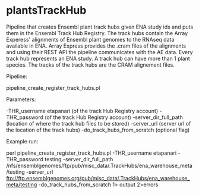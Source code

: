 # plantsTrackHub
Pipeline that creates Ensembl plant track hubs given ENA study ids and puts them in the Ensembl Track Hub Registry.
The track hubs contain the Array Experess' alignments of Ensembl plant genomes to the RNAseq data available in ENA.
Array Express provides the .cram files of the alignments and using their REST API the pipeline communicates with the AE data.
Every track hub represents an ENA study. A track hub can have more than 1 plant species. The tracks of the track hubs are the CRAM alignement files.

Pipeline:

 pipeline_create_register_track_hubs.pl

Parameters:

-THR_username etapanari   (of the track Hub Registry account)
-THR_password  (of the track Hub Registry account)
-server_dir_full_path  (location of where the track hub files to be stored)
-server_url  (server url of the location of the track hubs)
-do_track_hubs_from_scratch (optional flag) 

Example run:

perl pipeline_create_register_track_hubs.pl -THR_username etapanari -THR_password testing -server_dir_full_path /nfs/ensemblgenomes/ftp/pub/misc_data/.TrackHubs/ena_warehouse_meta/testing -server_url ftp://ftp.ensemblgenomes.org/pub/misc_data/.TrackHubs/ena_warehouse_meta/testing  -do_track_hubs_from_scratch 1> output 2>errors


